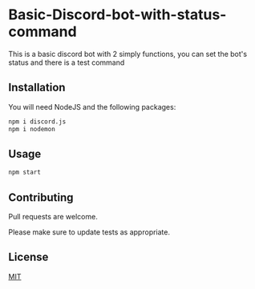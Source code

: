 # Basic-Discord-bot-with-status-command

This is a basic discord bot with 2 simply functions, you can set the bot's status and there is a test command

## Installation

You will need NodeJS and the following packages:

```bash
npm i discord.js
npm i nodemon
```

## Usage

```bash
npm start 
```

## Contributing
Pull requests are welcome.

Please make sure to update tests as appropriate.

## License
[MIT](https://choosealicense.com/licenses/mit/)
